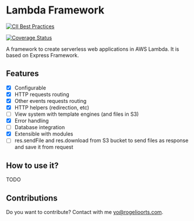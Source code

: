 # Lambda Framework

[![CII Best Practices](https://bestpractices.coreinfrastructure.org/projects/1314/badge)](https://bestpractices.coreinfrastructure.org/projects/1314)

[![Coverage Status](https://coveralls.io/repos/github/rogelio-o/lambda-framework/badge.svg?branch=master)](https://coveralls.io/github/rogelio-o/lambda-framework?branch=master)

A framework to create serverless web applications in AWS Lambda. It is based
on Express Framework.

## Features

- [x] Configurable
- [x] HTTP requests routing
- [x] Other events requests routing
- [x] HTTP helpers (redirection, etc)
- [ ] View system with template engines (and files in S3)
- [x] Error handling
- [ ] Database integration
- [x] Extensible with modules
- [ ] res.sendFile and res.download from S3 bucket to send files as response and save it from request

## How to use it?

TODO

## Contributions

Do you want to contribute? Contact with me [yo@rogelioorts.com](mailto:yo@rogelioorts.com).
